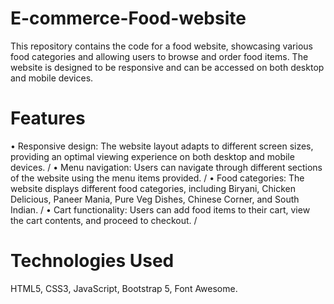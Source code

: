 # E-commerce-Food-website
This repository contains the code for a food website, showcasing various food categories and allowing users to browse and order food items. The website is designed to be responsive and can be accessed on both desktop and mobile devices.

# Features
• Responsive design: The website layout adapts to different screen sizes, providing an optimal viewing experience on both desktop and mobile devices. /
• Menu navigation: Users can navigate through different sections of the website using the menu items provided. /
• Food categories: The website displays different food categories, including Biryani, Chicken Delicious, Paneer Mania, Pure Veg Dishes, Chinese Corner, and South Indian. /
• Cart functionality: Users can add food items to their cart, view the cart contents, and proceed to checkout. /

# Technologies Used
HTML5, 
CSS3, 
JavaScript, 
Bootstrap 5, 
Font Awesome.
